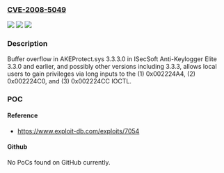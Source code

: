 ### [CVE-2008-5049](https://cve.mitre.org/cgi-bin/cvename.cgi?name=CVE-2008-5049)
![](https://img.shields.io/static/v1?label=Product&message=n%2Fa&color=blue)
![](https://img.shields.io/static/v1?label=Version&message=n%2Fa&color=blue)
![](https://img.shields.io/static/v1?label=Vulnerability&message=n%2Fa&color=brighgreen)

### Description

Buffer overflow in AKEProtect.sys 3.3.3.0 in ISecSoft Anti-Keylogger Elite 3.3.0 and earlier, and possibly other versions including 3.3.3, allows local users to gain privileges via long inputs to the (1) 0x002224A4, (2) 0x002224C0, and (3) 0x002224CC IOCTL.

### POC

#### Reference
- https://www.exploit-db.com/exploits/7054

#### Github
No PoCs found on GitHub currently.

